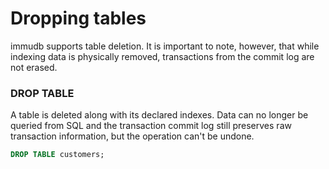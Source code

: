 # Dropping tables

<WrappedSection>

immudb supports table deletion. It is important to note, however, that while indexing data is physically removed, transactions from the commit log are not erased.

</WrappedSection>

<WrappedSection>

### DROP TABLE

A table is deleted along with its declared indexes. Data can no longer be queried from SQL and the transaction commit log still preserves raw transaction information, but the operation can't be undone.

```sql
DROP TABLE customers;
```

</WrappedSection>